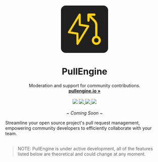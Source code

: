 <p align="center">
  <p align="center">
   <img width="150" height="150" src="../assets/logo-rounded.svg" alt="Logo">
  </p>
  <h1 align="center"><b>PullEngine</b></h1>
  <p align="center">
  Moderation and support for community contributions.
    <br />
    <a href="https://pullengine.io"><strong>pullengine.io »</strong></a>
    <br />
    <br />
    <img src="https://img.shields.io/static/v1?label=Stage&message=In-Development&color=2BB4AB" />
    <a href="https://twitter.com/pullengine">
        <img src="https://img.shields.io/badge/Twitter-00acee?logo=twitter&logoColor=white" />
    </a>
    <a href="https://instagram.com/pullengine">
        <img src="https://img.shields.io/badge/Instagram-E4405F?logo=instagram&logoColor=white" />
    </a>
    <a href="https://www.gnu.org/licenses/agpl-3.0">
        <img src="https://img.shields.io/static/v1?label=Licence&message=AGPL%20v3&color=000" />
    </a>
    <br />
    <br />
    <i>~ Coming Soon ~</i>
  </p>
</p>
Streamline your open source project's pull request management, empowering community developers to efficiently collaborate with your team.
<br/>
<br/>

> NOTE: PullEngine is under active development, all of the features listed below are theoretical and could change at any moment.
